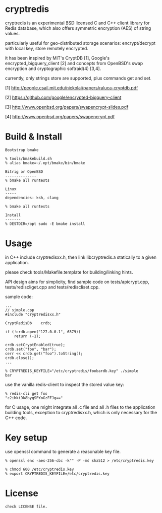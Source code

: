 cryptredis
==========
cryptredis is an experimental BSD licensed C and C++ client library for Redis
database, which also offers symmetric encryption (AES) of string values.

particularly useful for geo-distributed storage scenarios:
encrypt/decrypt with local key, store remotely encrypted.

it has been inspired by MIT's CryptDB [1], Google's encrypted_bigquery_client
[2] and concepts from OpenBSD's swap encryption and
cryptographic softraid(4) [3,4].

currently, only strings store are supported, plus commands get and set.

[1] http://people.csail.mit.edu/nickolai/papers/raluca-cryptdb.pdf

[2] https://github.com/google/encrypted-bigquery-client

[3] http://www.openbsd.org/papers/swapencrypt-slides.pdf

[4] http://www.openbsd.org/papers/swapencrypt.pdf


Build & Install
===============

	Bootstrap bmake

	% tools/bmakebuild.sh
	% alias bmake=~/.opt/bmake/bin/bmake

	Bitrig or OpenBSD
	--------------
	% bmake all runtests

	Linux
	-----
	dependencies: ksh, clang

	% bmake all runtests

	Install
	-------
	% DESTDIR=/opt sudo -E bmake install


Usage
=====
in C++ include cryptredisxx.h, then link libcryptredis.a statically to a given application.

please check tools/Makefile.template for building/linking hints.

API design aims for simplicity, find sample code on tests/apicrypt.cpp,
tests/rediscliget.cpp and tests/rediscliset.cpp.

sample code:

	...
	// simple.cpp
	#include "cryptredisxx.h"

	CryptRedisDb	crdb;

	if (!crdb.open("127.0.0.1", 6379))
		return (-1);

	crdb.setCryptEnabled(true);
	crdb.set("foo", "bar");
	cerr << crdb.get("foo").toString();
	crdb.close();
	...

	% CRYPTREDIS_KEYFILE="/etc/cryptredis/foobardb.key" ./simple
	bar

use the vanilla redis-client to inspect the stored value key:

	% redis-cli get foo
	"c2ihkiDk8bygSPYoGzFFJg=="

for C usage, one might integrate all .c file and all .h files to the application building tools,
exception to cryptredisxx.h, which is only necessary for the C++ code.

Key setup
=========

use openssl command to generate a reasonable key file.

	% openssl enc -aes-256-cbc -k"" -P -md sha512 > /etc/cryptredis.key

	% chmod 600 /etc/cryptredis.key
	% export CRYPTREDIS_KEYFILE=/etc/cryptredis.key


License
======
    check LICENSE file.
